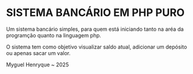 # SISTEMA BANCÁRIO EM PHP PURO

Um sistema bancário simples, para quem está iniciando tanto na aréa da programção quanto na linguagem php.

O sistema tem como objetivo visualizar saldo atual, adicionar um depósito ou apenas sacar um valor.

Myguel Henryque ~ 2025
